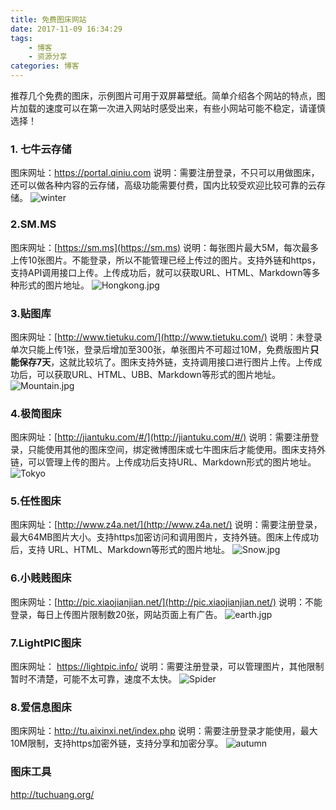 ```yaml
---
title: 免费图床网站
date: 2017-11-09 16:34:29
tags:
	- 博客
	- 资源分享
categories: 博客
---
```


推荐几个免费的图床，示例图片可用于双屏幕壁纸。简单介绍各个网站的特点，图片加载的速度可以在第一次进入网站时感受出来，有些小网站可能不稳定，请谨慎选择！

<!-- more -->

### 1. 七牛云存储

图床网址：https://portal.qiniu.com
说明：需要注册登录，不只可以用做图床，还可以做各种内容的云存储，高级功能需要付费，国内比较受欢迎比较可靠的云存储。
![winter](http://oz572ikp2.bkt.clouddn.com/seasons___winter_by__kol.jpg)

### 2.SM.MS

图床网址：[https://sm.ms](https://sm.ms)
说明：每张图片最大5M，每次最多上传10张图片。不能登录，所以不能管理已经上传过的图片。支持外链和https，支持API调用接口上传。上传成功后，就可以获取URL、HTML、Markdown等多种形式的图片地址。
![Hongkong.jpg](https://i.loli.net/2017/11/13/5a092e5974d41.jpg)

### 3.贴图库

图床网址：[http://www.tietuku.com/](http://www.tietuku.com/)
说明：未登录单次只能上传1张，登录后增加至300张，单张图片不可超过10M，免费版图片**只能保存7天**，这就比较坑了。图床支持外链，支持调用接口进行图片上传。上传成功后，可以获取URL、HTML、UBB、Markdown等形式的图片地址。
![Mountain.jpg](http://i4.bvimg.com/618166/426af75851b1f073.jpg)

### 4.极简图床

图床网址：[http://jiantuku.com/#/](http://jiantuku.com/#/)
说明：需要注册登录，只能使用其他的图床空间，绑定微博图床或七牛图床后才能使用。图床支持外链，可以管理上传的图片。上传成功后支持URL、Markdown形式的图片地址。
![Tokyo](https://ws1.sinaimg.cn/large/83a885a1ly1flggl9aannj22ao0lc7i7.jpg)

### 5.任性图床

图床网址：[http://www.z4a.net/](http://www.z4a.net/)
说明：需要注册登录，最大64MB图片大小。支持https加密访问和调用图片，支持外链。图床上传成功后，支持 URL、HTML、Markdown等形式的图片地址。
![Snow.jpg](https://www.z4a.net/images/2017/11/13/Dual-Screen-Snow-Plains-2880x900.jpg)

### 6.小贱贱图床

图床网址：[http://pic.xiaojianjian.net/](http://pic.xiaojianjian.net/)
说明：不能登录，每日上传图片限制数20张，网站页面上有广告。
![earth.jgp](http://ww3.sinaimg.cn/large/0060lm7Tly1flghut4fazj31kw0mrwlh.jpg)

### 7.LightPIC图床

图床网址： https://lightpic.info/
说明：需要注册登录，可以管理图片，其他限制暂时不清楚，可能不太可靠，速度不太快。
![Spider](https://public.lightpic.info/image/D883_5A0948F30.jpg)

### 8.爱信息图床

图床网址：http://tu.aixinxi.net/index.php
说明：需要注册登录才能使用，最大10M限制，支持https加密外链，支持分享和加密分享。
![autumn](http://tu-img-1.aixinxi.net/o_1buq5qqc11hvo15pq1cle14h21o1ja.jpg)

### 图床工具
http://tuchuang.org/